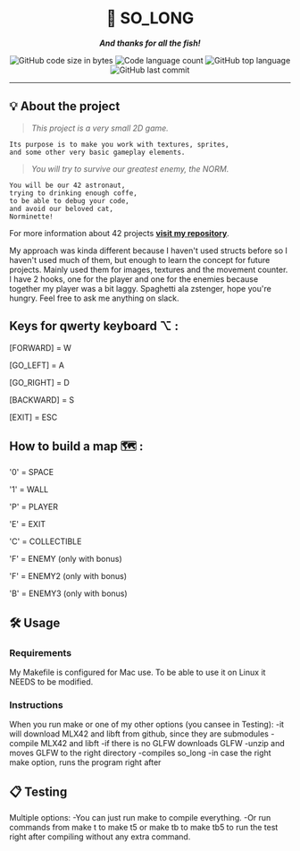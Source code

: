 <h1 align="center">
	📖 SO_LONG
</h1>

<p align="center">
	<b><i>And thanks for all the fish!</i></b><br>
</p>

<p align="center">
	<img alt="GitHub code size in bytes" src="https://img.shields.io/github/languages/code-size/zstenger93/so_long?color=lightblue" />
	<img alt="Code language count" src="https://img.shields.io/github/languages/count/zstenger93/so_long?color=yellow" />
	<img alt="GitHub top language" src="https://img.shields.io/github/languages/top/zstenger93/so_long?color=blue" />
	<img alt="GitHub last commit" src="https://img.shields.io/github/last-commit/zstenger93/so_long?color=green" />
</p>

---

## 💡 About the project

> _This project is a very small 2D game._

	Its purpose is to make you work with textures, sprites,
	and some other very basic gameplay elements. 

> _You will try to survive our greatest enemy, the NORM._

	You will be our 42 astronaut,
	trying to drinking enough coffe,
	to be able to debug your code,
	and avoid our beloved cat,
	Norminette!

For more information about 42 projects [**visit my repository**](https://github.com/zstenger93).

My approach was kinda different because I haven't used structs before so I haven't used much of them,
but enough to learn the concept for future projects.
Mainly used them for images, textures and the movement counter.
I have 2 hooks, one for the player and one for the enemies because together my player was a bit laggy.
Spaghetti ala zstenger, hope you're hungry.
Feel free to ask me anything on slack.

## Keys for qwerty keyboard ⌥ :

[FORWARD] = W

[GO_LEFT] = A

[GO_RIGHT] = D

[BACKWARD] = S

[EXIT] = ESC

## How to build a map 🗺 :

'0' = SPACE

'1' = WALL

'P' = PLAYER

'E' = EXIT

'C' = COLLECTIBLE

'F' = ENEMY (only with bonus)

'F' = ENEMY2 (only with bonus)

'B' = ENEMY3 (only with bonus)

## 🛠️ Usage

### Requirements

My Makefile is configured for Mac use. To be able to use it on Linux it NEEDS to be modified.

### Instructions

When you run make or one of my other options (you cansee in Testing):
	-it will download MLX42 and libft from github, since they are submodules
	-compile MLX42 and libft
	-if there is no GLFW downloads GLFW
	-unzip and moves GLFW to the right directory
	-compiles so_long
	-in case the right make option, runs the program right after

## 📋 Testing

Multiple options:
	-You can just run make to compile everything.
	-Or run commands from make t to make t5 or make tb to make tb5 to run the test
		right after compiling without any extra command.